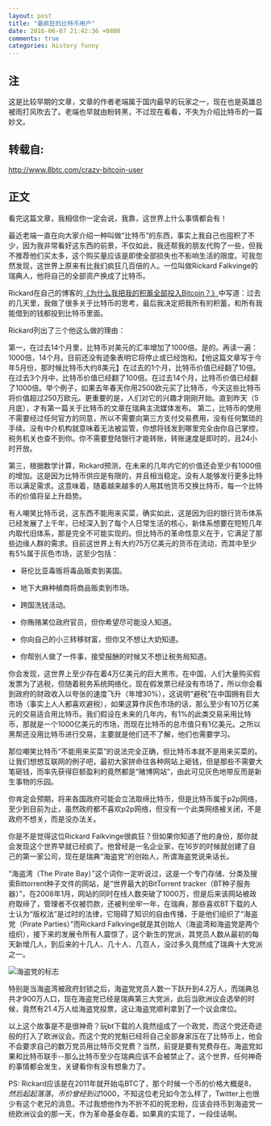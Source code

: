 ```yaml
---
layout: post
title: "最疯狂的比特币用户"
date: 2016-06-07 21:42:36 +0800
comments: true
categories: history funny
---
```


## 注

这是比较早期的文章，文章的作者老端属于国内最早的玩家之一，现在也是英雄总被雨打风吹去了。老端也早就由粉转黑，不过现在看看，不失为介绍比特币的一篇妙文。

## 转载自:

http://www.8btc.com/crazy-bitcoin-user

## 正文

看完这篇文章，我相信你一定会说，我靠，这世界上什么事情都会有！

最近老端一直在向大家介绍一种叫做“比特币”的东西，事实上我自己也囤积了不少，因为我非常看好这东西的前景，不仅如此，我还帮我的朋友代购了一些，但我不推荐他们买太多，这个购买量应该是即使全部损失也不影响生活的限度。可我忽然发现，这世界上原来有比我们疯狂几百倍的人。一位叫做Rickard Falkvinge的瑞典人，他将自己的全部资产换成了比特币。

Rickard在自己的博客的[《为什么我把我的积蓄全部投入Bitcoin？》](http://www.8btc.com/why-bitcoin)中写道：过去的几天里，我做了很多关于比特币的思考，最后我决定把我所有的积蓄，和所有我能借到的钱都投到比特币里面。

Rickard列出了三个他这么做的理由：

<!-- more -->

第一，在过去14个月里，比特币对美元的汇率增加了1000倍。是的。再读一遍：1000倍，14个月。目前还没有迹象表明它将停止或已经饱和。【他这篇文章写于今年5月份，那时候比特币大约8美元】在过去的1个月，比特币价值已经翻了10倍。在过去3个月中，比特币价值已经翻了100倍。在过去14个月，比特币价值已经翻了1000倍。举个例子，如果去年春天你用2500欧元买了比特币，今天这些比特币将价值超过250万欧元。更重要的是，人们对它的兴趣才刚刚开始。直到昨天（5月底），才有第一篇关于比特币的文章在瑞典主流媒体发布。
第二，比特币的使用不需要经过任何官方的同意，所以不需要向第三方支付交易费用，没有任何繁琐的手续。没有中介机构就意味着无法被监管，你想将钱发到哪里完全由你自己掌控，税务机关也查不到你。你不需要登陆银行才能转账，转账速度是即时的，且24小时开放。

第三，根据数学计算，Rickard预测，在未来的几年内它的价值还会至少有1000倍的增加。这是因为比特币供应是有限的，并且相当稳定。没有人能够发行更多比特币以满足需求。这意味着，随着越来越多的人用其他货币交换比特币，每一个比特币的价值将呈上升趋势。

有人嘲笑比特币说，这东西不能用来买菜，确实如此，这是因为旧的银行货币体系已经发展了上千年，已经深入到了每个人日常生活的核心，新体系想要在短短几年内取代旧体系，那是完全不可能实现的。但比特币的革命性意义在于，它满足了那些边缘人群的需求。目前这世界上有大约75万亿美元的货币在流动，而其中至少有5%属于灰色市场，这至少包括：

* 哥伦比亚毒贩将毒品贩卖到美国。

* 地下大麻种植商将商品贩卖到市场。

* 跨国洗钱活动。

* 你贿赂某位政府官员，但你希望尽可能没人知道。

* 你向自己的小三转移财富，但你又不想让大奶知道。

* 你帮别人做了一件事，接受报酬的时候又不想让税务局知道。

你会发现，这世界上至少存在着4万亿美元的巨大黑市。在中国，人们大量购买假发票为了逃税，但随着税务系统网络化，现在假发票已经没有市场了，所以你会看到政府的财政收入以夸张的速度飞升（年增30%），这说明“避税”在中国拥有巨大市场（事实上人人都喜欢避税），如果这算作灰色市场的话，那么至少有10万亿美元的交易适合用比特币。我们假设在未来的几年内，有1%的此类交易采用比特币，那就是一个1000亿美元的市场，而现在比特币的总市值只有1亿美元。之所以黑帮还没用比特币进行交易，主要就是他们还不了解，他们也需要学习。

那位嘲笑比特币“不能用来买菜”的说法完全正确，但比特币本就不是用来买菜的。让我们想想互联网的例子吧，最初大家拼命往各种网站上砸钱，但是那些不需要大笔砸钱，而率先获得巨额盈利的竟然都是“赌博网站”，由此可见灰色地带反而是新生事物的乐园。

你肯定会预期，将来各国政府可能会立法取缔比特币，但是比特币属于p2p网络，至少到目前为止，虽然政府都不喜欢p2p网络，但没有一个此类网络被关闭，不是政府不想关，而是没办法关。

你是不是觉得这位Rickard Falkvinge很疯狂？但如果你知道了他的身份，那你就会发现这个世界早就已经疯了。他曾经是一名企业家，在16岁的时候就创建了自己的第一家公司，现在是瑞典“海盗党”的创始人，所谓海盗党说来话长。

“海盗湾（The Pirate Bay）”这个词你一定听说过，这是一个专门存储、分类及搜索Bittorrent种子文件的网站，是“世界最大的BitTorrent tracker（BT种子服务器）”，在2008年1月，网站的同时在线人数突破了1000万，但是后来该网站被政府取缔了，管理者不仅被罚款，还被判坐牢一年，在瑞典，那些喜欢BT下载的人士认为“版权法”是过时的法律，它阻碍了知识的自由传播，于是他们组织了“海盗党（Pirate Parties）”而Rickard Falkvinge就是其创始人（海盗湾和海盗党是两个组织），接下来的发展令所有人震惊了，这个新生的党派，其党员人数从最初的每天新增几人，到后来的十几人、几十人、几百人，没过多久竟然成了瑞典十大党派之一。

![海盗党的标志](https://raw.githubusercontent.com/opendbank/opendbank.github.io/source/images/20160607/tpb.jpg)

特别是当海盗湾被政府封锁之后，海盗党党员人数一下跃升到4.2万人，而瑞典总共才900万人口，现在海盗党已经是瑞典第三大党派，此后当欧洲议会选举的时候，竟然有21.4万人给海盗党投票，这让海盗党顺利拿到了一个议会席位。

以上这个故事是不是很神奇？玩bt下载的人竟然组成了一个政党，而这个党还奇迹般的打入了欧洲议会。而这个党的党魁已经将自己全部身家压在了比特币上，他会不会要求自己的数万党员用比特币交党费？当然，前提是要有党费存在。海盗党如果和比特币联手--那么比特币至少在瑞典应该不会被禁止了。这个世界，任何神奇的事情都会发生，关键看你有没有想象力了。

PS: Rickard应该是在2011年就开始屯BTC了，那个时候一个币的价格大概是8$，然后起起落落，币价曾经到过1000$，不知这位老兄如今怎么样了，Twitter上也很少有这个老兄的消息。不过我想他作为不折不扣的死忠粉，应该会持币到海盗党一统欧洲议会的那一天，作为革命基金存着。如果真的实现了，一段佳话啊。
